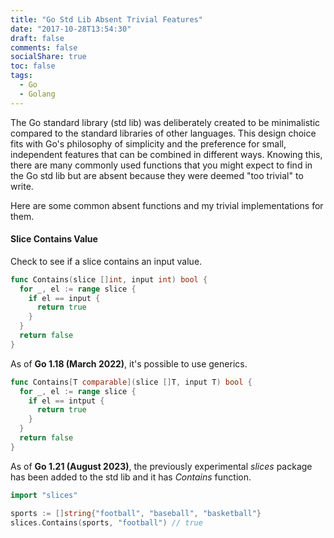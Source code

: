```yaml
---
title: "Go Std Lib Absent Trivial Features"
date: "2017-10-28T13:54:30"
draft: false
comments: false
socialShare: true
toc: false
tags:
  - Go
  - Golang
---
```


The Go standard library (std lib) was deliberately created to be minimalistic compared to the standard libraries of other languages. This design choice fits with Go's philosophy of simplicity and the preference for small, independent features that can be combined in different ways. Knowing this, there are many commonly used functions that you might expect to find in the Go std lib but are absent because they were deemed "too trivial" to write.

Here are some common absent functions and my trivial implementations for them.

#### Slice Contains Value

Check to see if a slice contains an input value.

```go
func Contains(slice []int, input int) bool {
  for _, el := range slice {
    if el == input {
      return true
    }
  }
  return false
}
```

As of **Go 1.18 (March 2022)**, it's possible to use generics.

```go
func Contains[T comparable](slice []T, input T) bool {
  for _, el := range slice {
    if el == intput {
      return true
    }
  }
  return false
}

```

As of **Go 1.21 (August 2023)**, the previously experimental *slices* package has been added to the std lib and it has *Contains* function.

```go
import "slices"

sports := []string{"football", "baseball", "basketball"}
slices.Contains(sports, "football") // true
```

